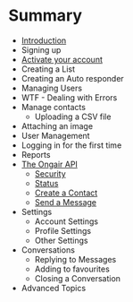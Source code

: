 # Summary

* [Introduction](README.md)
* Signing up
* [Activate your account](activate_your_account.md)
* Creating a List
* Creating an Auto responder
* Managing Users
* WTF - Dealing with Errors
* Manage contacts
   * Uploading a CSV file
* Attaching an image
* User Management
* Logging in for the first time
* Reports
* [The Ongair API](API_overview.md)
   * [Security](API_security.md)
   * [Status](API_status.md)
   * [Create a Contact](API_create_a_contact.md)
   * [Send a Message](API_send_a_message.md)
* Settings
   * Account Settings
   * Profile Settings
   * Other Settings
* Conversations
   * Replying to Messages
   * Adding to favourites
   * Closing a Conversation
* Advanced Topics

